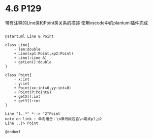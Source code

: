 # 4.6  P129
带有注释的Line类和Point类关系的描述
使用vscode中的plantuml插件完成
```

@startuml Line & Point

class Line{
    - len:double
    + Line(xp1:Point,xp2:Point)
    + Line(:Line &)
    + getLen():double
}

class Point{
    - x:int
    - y:int
    + Point(xx:int=0,yy:int=0)
    + Point(P:Point&)
    + getX():int
    + getY():int
}

Line "1..*" *--> "2"Point
note on link : 单向组合：\n直线段包含\n端点p1,p2
Line ..|> Point

@enduml

```